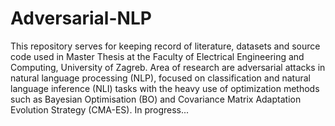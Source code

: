 # Adversarial-NLP

This repository serves for keeping record of literature, datasets and source code used in Master Thesis at the Faculty of Electrical Engineering and Computing, University of Zagreb.
Area of research are adversarial attacks in natural language processing (NLP), focused on classification and natural language inference (NLI) tasks with the heavy use of optimization methods such as Bayesian Optimisation (BO) and Covariance Matrix Adaptation Evolution Strategy (CMA-ES).
In progress...
